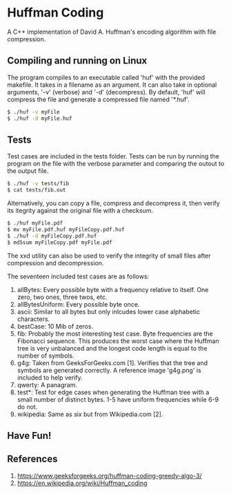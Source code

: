 # Huffman Coding
A C++ implementation of David A. Huffman's encoding algorithm with file
compression.

## Compiling and running on Linux
The program compiles to an executable called 'huf' with the provided makefile.
It takes in a filename as an argument. It can also take in optional arguments,
'-v' (verbose) and '-d' (decompress). By default, 'huf' will compress the file
and generate a compressed file named '\*.huf'.

```bash
$ ./huf -v myFile
$ ./huf -d myFile.huf
```

## Tests
Test cases are included in the tests folder. Tests can be run by running the
program on the file with the verbose parameter and comparing the outout to the
output file.

```bash
$ ./huf -v tests/fib
$ cat tests/fib.out
```

Alternatively, you can copy a file, compress and decompress it, then verify its
itegrity against the original file with a checksum.

```bash
$ ./huf myFile.pdf
$ mv myFile.pdf.huf myFileCopy.pdf.huf
$ ./huf -d myFileCopy.pdf.huf
$ md5sum myFileCopy.pdf myFile.pdf
```

The xxd utility can also be used to verify the integrity of small files after
compression and decompression.

The seventeen included test cases are as follows:
1. allBytes: Every possible byte with a frequency relative to itself. One zero, two ones, three twos, etc.
2. allBytesUniform: Every possible byte once.
3. ascii: Similar to all bytes but only inlcudes lower case alphabetic characters.
4. bestCase: 10 Mib of zeros.
5. fib: Probably the most interesting test case. Byte frequencies are the Fibonacci sequence. This produces the worst case where the Huffman tree is very unbalanced and the longest code length is equal to the number of symbols.
6. g4g: Taken from GeeksForGeeks.com [1]. Verifies that the tree and symbols are generated correctly. A reference image 'g4g.png' is included to help verify.
7. qwerty: A panagram.
8. test\*: Test for edge cases when generating the Huffman tree with a small number of distinct bytes. 1-5 have uniform frequencies while 6-9 do not.
9. wikipedia: Same as six but from Wikipedia.com [2].

## Have Fun!

## References
1. https://www.geeksforgeeks.org/huffman-coding-greedy-algo-3/
2. https://en.wikipedia.org/wiki/Huffman_coding
